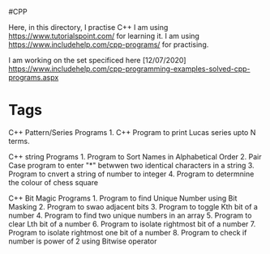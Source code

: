 #CPP

Here, in this directory, I practise C++
I am using https://www.tutorialspoint.com/ for learning it. 
I am using https://www.includehelp.com/cpp-programs/ for practising. 

I am working on the set specificed here [12/07/2020]
https://www.includehelp.com/cpp-programming-examples-solved-cpp-programs.aspx

# Tags
C++ Pattern/Series Programs
	1. C++ Program to print Lucas series upto N terms. 

C++ string Programs
	1. Program to Sort Names in Alphabetical Order
	2. Pair Case program to enter "*" betwwen two identical characters in a string
	3. Program to cnvert a string of number to integer
	4. Program to determnine the colour of chess square

C++ Bit Magic Programs
	1. Program to find Unique Number using Bit Masking
	2. Program to swao adjacent bits
	3. Program to toggle Kth bit of a number
	4. Program to find two unique numbers in an array
	5. Program to clear Lth bit of a number
	6. Program to isolate rightmost bit of a number
	7. Program to isolate rightmost one bit of a number
	8. Program to check if number is power of 2 using Bitwise operator
	
